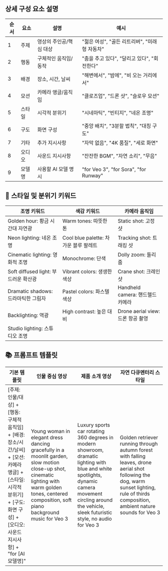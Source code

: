 
## 상세 구성 요소 설명
| 순서 | 요소 | 설명 | 예시 |
| -- | -- | -- | -- |
| 1 | 주제 | 영상의 주인공/핵심 대상 | "젊은 여성", "골든 리트리버", "미래형 자동차" |
| 2 | 행동 | 구체적인 움직임/동작 | "춤을 추고 있다", "달리고 있다", "회전한다" |
| 3 | 배경 | 장소, 시간, 날씨 | "해변에서", "밤에", "비 오는 거리에서" |
| 4 | 모션 | 카메라 앵글/움직임 | "클로즈업", "드론 샷", "슬로우 모션" |
| 5 | 스타일 | 시각적 분위기 | "시네마틱", "빈티지", "네온 조명" |
| 6 | 구도 | 화면 구성 | "중앙 배치", "3분할 법칙", "대칭 구도" |
| 7 | 기타 | 추가 지시사항 | "자막 없음", "4K 품질", "세로 화면" |
| 8 | 오디오 | 사운드 지시사항 | "잔잔한 BGM", "자연 소리", "무음" |
| 9 | 모델명 | 사용할 AI 모델 명시 | "for Veo 3", "for Sora", "for Runway" |


## 🎨 스타일 및 분위기 키워드

| 조명 키워드 | 색감 키워드 | 카메라 움직임 |
| -- | -- | -- |
| Golden hour: 황금 시간대 자연광 | Warm tones: 따뜻한 톤 | Static shot: 고정 샷 |
| Neon lighting: 네온 조명 | Cool blue palette: 차가운 블루 팔레트 | Tracking shot: 트래킹 샷 |
| Cinematic lighting: 영화적 조명 | Monochrome: 단색 | Dolly zoom: 돌리 줌 |
| Soft diffused light: 부드러운 확산광 | Vibrant colors: 생생한 색상 | Crane shot: 크레인 샷 |
| Dramatic shadows: 드라마틱한 그림자 | Pastel colors: 파스텔 색상 | Handheld camera: 핸드헬드 카메라 |
| Backlighting: 역광 | High contrast: 높은 대비 | Drone aerial view: 드론 항공 촬영 |
| Studio lighting: 스튜디오 조명 | | |


## 📚 프롬프트 템플릿

| 기본 템플릿 | 인물 중심 영상 | 제품 소개 영상 | 자연 다큐멘터리 스타일 |
| -- | -- | -- | -- |
| [주제: 인물/대상] + [행동: 구체적 움직임] + [배경: 장소/시간/날씨] + [모션: 카메라 앵글] + [스타일: 시각적 분위기] + [구도: 화면 구성] + [오디오: 사운드 지시사항] + "for [AI 모델명]" | Young woman in elegant dress dancing gracefully in a moonlit garden, slow motion close-up shot, cinematic lighting with warm golden tones, centered composition, soft piano background music for Veo 3 | Luxury sports car rotating 360 degrees in modern showroom, dramatic lighting with blue and white spotlights, dynamic camera movement circling around the vehicle, sleek futuristic style, no audio for Veo 3 | Golden retriever running through autumn forest with falling leaves, drone aerial shot following the dog, warm sunset lighting, rule of thirds composition, ambient nature sounds for Veo 3 |
